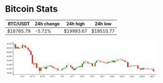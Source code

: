 # Bitcoin Stats

BTC/USDT|24h change|24h high|24h low|
|---|---|---|---|
|$18765.79|-5.72%|$19993.67|$18510.77|

<img src="./chart.svg">
